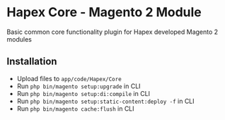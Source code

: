 # Hapex Core - Magento 2 Module

Basic common core functionality plugin for Hapex developed Magento 2 modules

## Installation
- Upload files to `app/code/Hapex/Core`
- Run `php bin/magento setup:upgrade` in CLI
- Run `php bin/magento setup:di:compile` in CLI
- Run `php bin/magento setup:static-content:deploy -f` in CLI
- Run `php bin/magento cache:flush` in CLI

